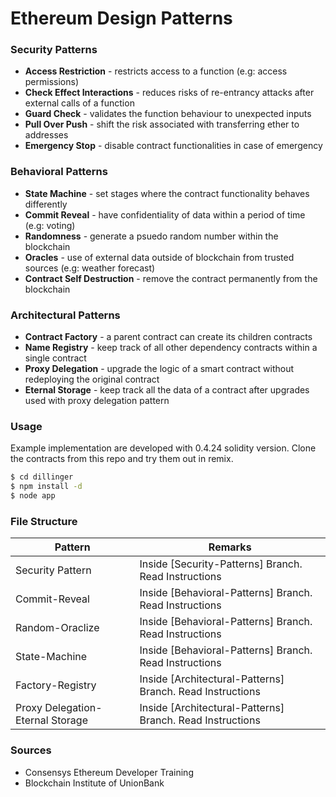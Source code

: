 # Ethereum Design Patterns


### Security Patterns

  - **Access Restriction** - restricts access to a function (e.g: access permissions)
  - **Check Effect Interactions** - reduces risks of re-entrancy attacks after external calls of a function
  - **Guard Check** - validates the function behaviour to unexpected inputs
  - **Pull Over Push** - shift the risk associated with transferring ether to addresses
  - **Emergency Stop** - disable contract functionalities in case of emergency

### Behavioral Patterns

  - **State Machine** - set stages where the contract functionality behaves differently
  - **Commit Reveal** - have confidentiality of data within a period of time (e.g: voting)
  - **Randomness** - generate a psuedo random number within the blockchain
  - **Oracles** - use of external data outside of blockchain from trusted sources (e.g: weather forecast)
  - **Contract Self Destruction** - remove the contract permanently from the blockchain

### Architectural Patterns

  - **Contract Factory** - a parent contract can create its children contracts
  - **Name Registry** - keep track of all other dependency contracts within a single contract
  - **Proxy Delegation** - upgrade the logic of a smart contract without redeploying the original contract
  - **Eternal Storage** - keep track all the data of a contract after upgrades used with proxy delegation pattern

### Usage

Example implementation are developed with 0.4.24 solidity version.
Clone the contracts from this repo and try them out in remix.

```sh
$ cd dillinger
$ npm install -d
$ node app
```

### File Structure

| Pattern | Remarks |
| ------ | ------ |
| Security Pattern | Inside [Security-Patterns] Branch. Read Instructions |
| Commit-Reveal | Inside [Behavioral-Patterns] Branch. Read Instructions |
| Random-Oraclize | Inside [Behavioral-Patterns] Branch. Read Instructions |
| State-Machine | Inside [Behavioral-Patterns] Branch. Read Instructions |
| Factory-Registry | Inside [Architectural-Patterns] Branch. Read Instructions |
| Proxy Delegation-Eternal Storage | Inside [Architectural-Patterns] Branch. Read Instructions |


### Sources

 - Consensys Ethereum Developer Training
 - Blockchain Institute of UnionBank

